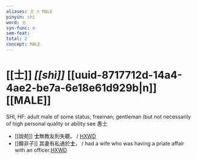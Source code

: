 ```yaml
---
aliases: 士 n MALE
pinyin: shì
word: 士
syn-func: n
sem-feat: 
total: 2
concept: MALE 
---
```

# [[士]] *[[shì]]*  [[uuid-8717712d-14a4-4ae2-be7a-6e18e61d929b|n]] [[MALE]]
SHI, HF: adult male of some status; freeman; gentleman (but not necessarily of high personal quality or ability see 愚士
 - [[說苑]] **士**無教友則失聽。
                     / [HXWD](https://hxwd.org/textview.html?location=CH1a0907_CHANT_003-21a.14)
 - [[韓非子]] 其妻有私通於**士**， / had a wife who was having a priate affair with an officer.[HXWD](https://hxwd.org/textview.html?location=KR3c0005_tls_031-23a.5)